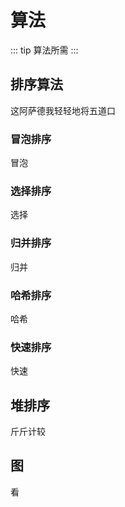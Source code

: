 # 算法
::: tip
算法所需
:::

## 排序算法
这阿萨德我轻轻地将五道口

### 冒泡排序
冒泡

### 选择排序
选择

### 归并排序
归并

### 哈希排序
哈希

### 快速排序
快速

## 堆排序
斤斤计较

## 图
看
